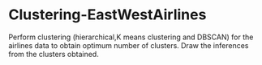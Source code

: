 # Clustering-EastWestAirlines
Perform clustering (hierarchical,K means clustering and DBSCAN) for the airlines data to obtain optimum number of clusters. Draw the inferences from the clusters obtained.
